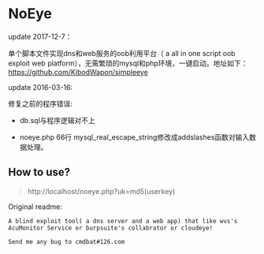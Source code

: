 # NoEye
update 2017-12-7：

单个脚本文件实现dns和web服务的oob利用平台（ a all in one script  oob exploit web  platform），无需繁琐的mysql和php环境，一键启动。地址如下：
https://github.com/KibodWapon/simpleeye

update 2016-03-16:

修复之前的程序错误:

  - db.sql与程序逻辑对不上

  - noeye.php 66行 mysql_real_escape_string修改成addslashes函数对输入数据处理。

## How to use?
> http://localhost/noeye.php?uk=md5(userkey)

Original readme:
	
	A blind exploit tool( a dns server and a web app) that like wvs's AcuMonitor Service or burpsuite's collabrator or cloudeye!

	Send me any bug to cmdbat#126.com

